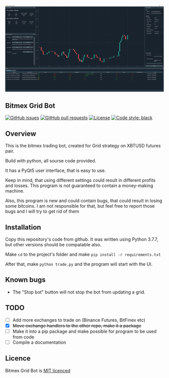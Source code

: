 

<p align="center"><img src="assets/screenshot.png?raw=true" alt="re-frame logo"></p>

## Bitmex Grid Bot

[![GitHub issues](https://img.shields.io/github/issues-raw/LeaveMyYard/BitmexGridTrader?style=flat-square)](https://github.com/LeaveMyYard/BitmexGridTrader/issues)
[![GitHub pull requests](https://img.shields.io/github/issues-pr/LeaveMyYard/BitmexGridTrader?style=flat-square)](https://github.com/LeaveMyYard/BitmexGridTrader/pulls)
[![License](https://img.shields.io/github/license/day8/re-frame.svg?style=flat-square)](LICENSE.txt)
[![Code style: black](https://img.shields.io/badge/code%20style-black-000000.svg?style=flat-square)](https://github.com/psf/black)

## Overview

This is the bitmex trading bot, created for Grid strategy on XBTUSD futures pair.

Build with python, all sourse code provided.

It has a PyQt5 user interface, that is easy to use.

Keep in mind, that using different settings could result in different profits and losses. This program is not guaranteed to contain a money-making machine.

Also, this program is new and could contain bugs, that could result in losing some bitcoins. I am not responsible for that, but feel free to report those bugs and I will try to get rid of them

## Installation

Copy this repository's code from github. It was written using Python 3.7.7, but other versions should be compatable also.

Make `cd` to the project's folder and make `pip install -r requirements.txt`

After that, make `python trade.py` and the program will start with the UI.

## Known bugs

* The "Stop bot" button will not stop the bot from updating a grid.

## TODO

- [ ] Add more exchanges to trade on (Binance Futures, BitFinex etc)
- [x] ~~Move exchange handlers to the other repo, make it a package~~
- [ ] Make it into a pip package and make possible for program to be used from code
- [ ] Compile a documentation

## Licence

Bitmex Grid Bot is [MIT licenced](LICENSE.txt)
